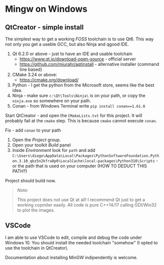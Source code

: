# Mingw on Windows

## QtCreator - simple install

The simplest way to get a working *FOSS* toolchain is to use Qt6. This way
not only you get a useble GCC, but also Ninja and qgood IDE.

 1. Qt 6.2.0 or above - just to have an IDE and usable toolchain
     - <https://www.qt.io/download-open-source> - official server
     - <https://github.com/miurahr/aqtinstall> - alternative installer (command line based)
 2. CMake 3.24 or above:
     - <https://cmake.org/download/>
 3. Python - I get the python from the Microsoft store, seems like the best idea.
 4. Ninja - make sure `c:\Qt\Tools\Ninja\` is on your path, or copy the `ninja.exe` so
    somewhere on your path.
 5. Conan - from Windows Terminal write `pip install conan==1.61.0`

Start QtCreator - and open the `CMakeLists.txt` for this project. It will probably
fail at the `cmake` step. This is because `cmake` cannot execute `conan`.

Fix - add `conan` to your path

 1. Open the *Project* group.
 2. Open your toolkit *Build* panel
 3. Inside *Environment* look for `path` and add
   `C:\Users\diego\AppData\Local\Packages\PythonSoftwareFoundation.Python.3.10_qbz5n2kfra8p0\LocalCache\local-packages\Python310\Scripts` - or the path that is used on your computer (HOW TO DEDUCT THIS PATH?)

Project should build now.

> *Note*:
>
> This project does not use Qt at all! I recommend Qt just to get a working
> copmiler easily. All code is pure C++14/17 calling GDI/Win32 to plot the
> images.

## VSCode

I am able to use VSCode to edit, compile and debug the code under Windows 10.
You should install the needed toolchain "somehow" (I opted to use the toolchain
in QtCreator).

Documentation about installing MinGW indipendently is welcome.
